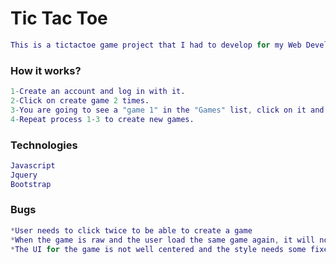 # Tic Tac Toe
```m
This is a tictactoe game project that I had to develop for my Web Development Immersive class.
```

### How it works?
```m
1-Create an account and log in with it.
2-Click on create game 2 times. 
3-You are going to see a "game 1" in the "Games" list, click on it and you are goin to see the board.
4-Repeat process 1-3 to create new games.
```

### Technologies 

```m
Javascript
Jquery
Bootstrap
```

### Bugs

```m
*User needs to click twice to be able to create a game
*When the game is raw and the user load the same game again, it will not say is raw again.
*The UI for the game is not well centered and the style needs some fixes.
```
